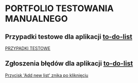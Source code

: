 # PORTFOLIO TESTOWANIA MANUALNEGO

## Przypadki testowe dla aplikacji [to-do-list](https://app.czyitjestdlamnie.pl/)
[PRZYPADKI TESTOWE](https://github.com/MarcelinaWojnarowska/Portfolio_manual_testing/blob/main/Przypadki%20testowe.pdf)
## Zgłoszenia błędów dla aplikacji [to-do-list](https://app.czyitjestdlamnie.pl/)
[Przycisk  'Add new list' znika po kliknięciu](https://trello.com/c/GVIG7HAC)
